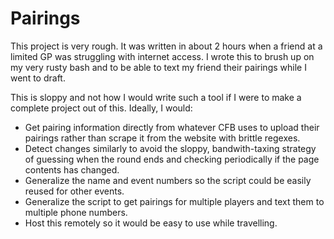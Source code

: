 # Pairings

This project is very rough. It was written in about 2 hours when a friend at a limited GP was struggling with internet access. I wrote this to brush up on my very rusty bash and to be able to text my friend their pairings while I went to draft.

This is sloppy and not how I would write such a tool if I were to make a complete project out of this. Ideally, I would:

- Get pairing information directly from whatever CFB uses to upload their pairings rather than scrape it from the website with brittle regexes.
- Detect changes similarly to avoid the sloppy, bandwith-taxing strategy of guessing when the round ends and checking periodically if the page contents has changed.
- Generalize the name and event numbers so the script could be easily reused for other events.
- Generalize the script to get pairings for multiple players and text them to multiple phone numbers.
- Host this remotely so it would be easy to use while travelling.
